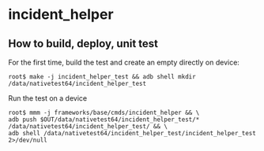 # incident_helper

## How to build, deploy, unit test

For the first time, build the test and create an empty directly on device:

```
root$ make -j incident_helper_test && adb shell mkdir /data/nativetest64/incident_helper_test
```

Run the test on a device

```
root$ mmm -j frameworks/base/cmds/incident_helper && \
adb push $OUT/data/nativetest64/incident_helper_test/* /data/nativetest64/incident_helper_test/ && \
adb shell /data/nativetest64/incident_helper_test/incident_helper_test 2>/dev/null
```
